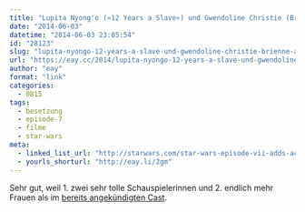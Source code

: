 ```yaml
---
title: "Lupita Nyong'o (»12 Years a Slave«) und Gwendoline Christie (Brienne aus »Game of Thrones«) stoßen zum Cast von Episode VII dazu"
date: "2014-06-03"
datetime: "2014-06-03 23:05:54"
id: "28123"
slug: "lupita-nyongo-12-years-a-slave-und-gwendoline-christie-brienne-aus-game-of-thrones-stossen-zum-cast-von-episode-vii-dazu"
url: "https://eay.cc/2014/lupita-nyongo-12-years-a-slave-und-gwendoline-christie-brienne-aus-game-of-thrones-stossen-zum-cast-von-episode-vii-dazu/"
author: "eay"
format: "link"
categories:
  - 0815
tags:
  - besetzung
  - episode-7
  - filme
  - star-wars
meta:
  - linked_list_url: "http://starwars.com/star-wars-episode-vii-adds-academy-award-winner-lupita-nyongo-and-game-of-thrones-gwendoline-christie.html"
  - yourls_shorturl: "http://eay.li/2gm"
---
```


Sehr gut, weil 1. zwei sehr tolle Schauspielerinnen und 2. endlich mehr Frauen als im [bereits angekündigten Cast](//eay.cc/2014/cast-von-star-wars-episode-vii-bekanntgegeben/).
